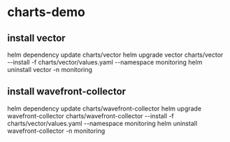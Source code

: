 # charts-demo

## install vector
helm dependency update charts/vector
helm upgrade vector charts/vector --install -f charts/vector/values.yaml --namespace monitoring
helm uninstall vector -n monitoring

## install wavefront-collector
helm dependency update charts/wavefront-collector
helm upgrade wavefront-collector charts/wavefront-collector --install -f charts/vector/values.yaml --namespace monitoring
helm uninstall wavefront-collector -n monitoring